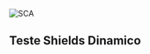 


![SCA](https://img.shields.io/badge/dynamic/json?color=red&label=Vulnerabilidades%20SCA&query=%24.type.sast.vulnerabilidades.Criticas&url=https%3A%2F%2Fraw.githubusercontent.com%2Fjailson-silva%2Fshields%2Fmain%2F.github%2Fsummarize.json?cacheSeconds=10)

## Teste Shields Dinamico
